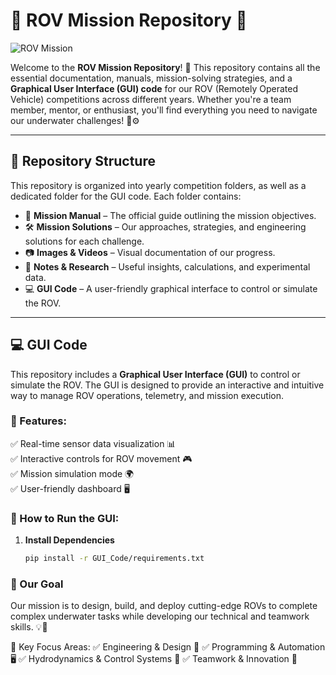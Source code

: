 # 🤖 ROV Mission Repository 🌊  

![ROV Mission](https://upload.wikimedia.org/wikipedia/commons/4/49/Remotely_Operated_Vehicle_%28ROV%29.jpg)  

Welcome to the **ROV Mission Repository**! 🚀 This repository contains all the essential documentation, manuals, mission-solving strategies, and a **Graphical User Interface (GUI) code** for our ROV (Remotely Operated Vehicle) competitions across different years. Whether you're a team member, mentor, or enthusiast, you'll find everything you need to navigate our underwater challenges! 🌊⚙️  

---

## 📂 Repository Structure  

This repository is organized into yearly competition folders, as well as a dedicated folder for the GUI code. Each folder contains:  

- 📜 **Mission Manual** – The official guide outlining the mission objectives.  
- 🛠️ **Mission Solutions** – Our approaches, strategies, and engineering solutions for each challenge.  
- 📷 **Images & Videos** – Visual documentation of our progress.  
- 📝 **Notes & Research** – Useful insights, calculations, and experimental data.  
- 💻 **GUI Code** – A user-friendly graphical interface to control or simulate the ROV.  


---

## 💻 GUI Code  

This repository includes a **Graphical User Interface (GUI)** to control or simulate the ROV. The GUI is designed to provide an interactive and intuitive way to manage ROV operations, telemetry, and mission execution.  

### 📌 Features:  
✅ Real-time sensor data visualization 📊  
✅ Interactive controls for ROV movement 🎮  
✅ Mission simulation mode 🌍  
✅ User-friendly dashboard 🖥️  

### 🚀 How to Run the GUI:  
1. **Install Dependencies**  
   ```bash
   pip install -r GUI_Code/requirements.txt

### 🎯 Our Goal
Our mission is to design, build, and deploy cutting-edge ROVs to complete complex underwater tasks while developing our technical and teamwork skills. 💡🔧

🌟 Key Focus Areas:
✅ Engineering & Design 🔩
✅ Programming & Automation 🖥️
✅ Hydrodynamics & Control Systems 🌊
✅ Teamwork & Innovation 🤝
